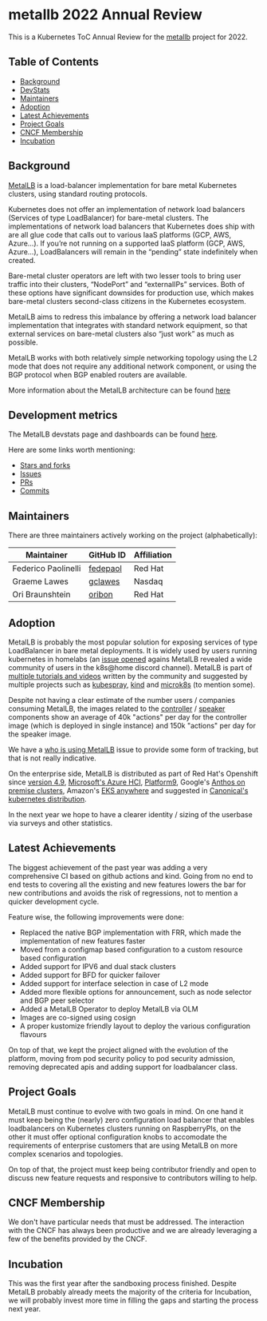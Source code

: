 # metallb 2022 Annual Review

This is a Kubernetes ToC Annual Review for the [metallb](https://metallb.universe.tf/) project for 2022.

<!-- omit in toc -->
## Table of Contents

- [Background](#background)
- [DevStats](#development-metrics)
- [Maintainers](#maintainers)
- [Adoption](#adoption)
- [Latest Achievements](#latest-achievements)
- [Project Goals](#project-goals)
- [CNCF Membership](#cncf-membership)
- [Incubation](#incubation)

## Background

[MetalLB](https://metallb.universe.tf/) is a load-balancer implementation for bare metal Kubernetes clusters, using standard routing protocols.

Kubernetes does not offer an implementation of network load balancers (Services of type LoadBalancer) for bare-metal clusters. The implementations of network load balancers that Kubernetes does ship with are all glue code that calls out to various IaaS platforms (GCP, AWS, Azure…). If you’re not running on a supported IaaS platform (GCP, AWS, Azure…), LoadBalancers will remain in the “pending” state indefinitely when created.

Bare-metal cluster operators are left with two lesser tools to bring user traffic into their clusters, “NodePort” and “externalIPs” services. Both of these options have significant downsides for production use, which makes bare-metal clusters second-class citizens in the Kubernetes ecosystem.

MetalLB aims to redress this imbalance by offering a network load balancer implementation that integrates with standard network equipment, so that external services on bare-metal clusters also “just work” as much as possible.

MetalLB works with both relatively simple networking topology using the L2 mode that does not require any additional network component, or using the BGP protocol when BGP enabled routers are available.

More information about the MetalLB architecture can be found [here](https://metallb.universe.tf/concepts/)

## Development metrics

The MetalLB devstats page and dashboards can be found [here](https://metallb.devstats.cncf.io/).

Here are some links worth mentioning:

- [Stars and forks](https://metallb.devstats.cncf.io/d/3/stars-and-forks-by-repository?orgId=1&from=now-1y&to=now)
- [Issues](https://metallb.devstats.cncf.io/d/12/issues-opened-closed-by-repository-group?orgId=1)
- [PRs](https://metallb.devstats.cncf.io/d/15/new-prs-in-repository-groups?orgId=1&var-period=d&var-repogroup_name=All)
- [Commits](https://metallb.devstats.cncf.io/d/2/commits-repository-groups?orgId=1)

## Maintainers

There are three maintainers actively working on the project (alphabetically):

| Maintainer          | GitHub ID                                         | Affiliation |
| ------------------- | ------------------------------------------------- | ----------- |
| Federico Paolinelli | [fedepaol](https://github.com/fedepaol)           | Red Hat     |
| Graeme Lawes        | [gclawes](https://github.com/gclawes)             | Nasdaq      |
| Ori Braunshtein     | [oribon](https://github.com/oribon)               | Red Hat     |

## Adoption

MetalLB is probably the most popular solution for exposing services of type LoadBalancer in bare metal deployments. It is widely used by users running kubernetes in homelabs
(an [issue opened](https://github.com/metallb/metallb/issues/1481#issuecomment-1176716132) agains MetalLB revealed a wide community of users in the k8s@home discord channel).
MetalLB is part of [multiple tutorials and videos](https://www.google.com/search?q=metallb+kubernetes+tutorial) written by the community and suggested by multiple projects
such as [kubespray](https://github.com/kubernetes-sigs/kubespray/blob/master/docs/metallb.md), [kind](https://kind.sigs.k8s.io/docs/user/loadbalancer/) and [microk8s](https://microk8s.io/docs/addon-metallb) (to mention some).

Despite not having a clear estimate of the number users / companies consuming MetalLB, the images related to the [controller](https://quay.io/repository/metallb/controller) / [speaker](https://quay.io/repository/metallb/speaker) components show an average of
40k "actions" per day for the controller image (which is deployed in single instance) and 150k "actions" per day for the speaker image.

We have a [who is using MetalLB](https://github.com/metallb/metallb/issues/5) issue to provide some form of tracking, but that is not really indicative.

On the enterprise side, MetalLB is distributed as part of Red Hat's Openshift
since [version 4.9](https://docs.openshift.com/container-platform/4.9/networking/metallb/about-metallb.html), [Microsoft's Azure HCI](https://learn.microsoft.com/en-us/azure-stack/aks-hci/deploy-metallb), [Platform9](https://platform9.com/docs/kubernetes/metallb-addon2), Google's [Anthos on premise clusters](https://cloud.google.com/anthos/clusters/docs/on-prem/1.11/how-to/bundled-load-balance-metallb), Amazon's [EKS anywhere](https://anywhere.eks.amazonaws.com/docs/tasks/packages/metallb/) and suggested in [Canonical's kubernetes distribution](https://ubuntu.com/kubernetes/docs/metallb).

In the next year we hope to have a clearer identity / sizing of the userbase via surveys and other statistics.

## Latest Achievements

The biggest achievement of the past year was adding a very comprehensive CI based on github actions and kind. Going from no end to end tests to
covering all the existing and new features lowers the bar for new contributions and avoids the risk of regressions, not to mention a quicker development
cycle.

Feature wise, the following improvements were done:

- Replaced the native BGP implementation with FRR, which made the implementation of new features faster
- Moved from a configmap based configuration to a custom resource based configuration
- Added support for IPV6 and dual stack clusters
- Added support for BFD for quicker failover
- Added support for interface selection in case of L2 mode
- Added more flexible options for announcement, such as node selector and BGP peer selector
- Added a MetalLB Operator to deploy MetalLB via OLM
- Images are co-signed using cosign
- A proper kustomize friendly layout to deploy the various configuration flavours

On top of that, we kept the project aligned with the evolution of the platform, moving from pod security policy to pod security admission, removing deprecated apis and
adding support for loadbalancer class.

## Project Goals

<!-- What are the current goals of the project? For example, are you working on major new features? Or are you concentrating on adoption or documentation? -->

MetalLB must continue to evolve with two goals in mind. On one hand it must keep being the (nearly) zero configuration load balancer that enables loadbalancers on Kubernetes clusters running on RaspberryPIs, on the other it must offer optional configuration knobs to accomodate the requirements of enterprise customers that are using MetalLB on more complex scenarios and topologies.

On top of that, the project must keep being contributor friendly and open to discuss new feature requests and responsive to contributors willing to help.

## CNCF Membership

<!-- How can the CNCF help you achieve your upcoming goals? -->

We don't have particular needs that must be addressed. The interaction with the CNCF has always been productive and we are already leveraging a few of the benefits provided by the CNCF.

## Incubation

This was the first year after the sandboxing process finished. Despite MetalLB probably already meets the majority of the criteria for Incubation, we will probably invest more time in filling the gaps and starting the process next year.
